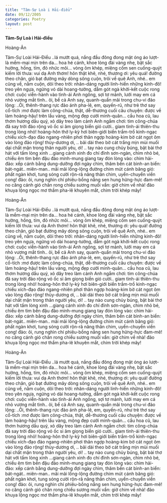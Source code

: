 ```yaml
---
title: "Tâm-Sự Loà i Hải-điểu"
date: 09/12/2005
categories: Poetry
layout: post
---
```


**Tâm-Sự Loà i Hải-điểu**

Hoàng-Ân

Tâm-Sự Loài Hải-Điểu
..lá mướt quá, nắng đầu đông đong mật óng
áo lượt-là mềm-mại mịn trên da...
hoa hé cánh, khoe lòng đài vàng nhẹ,
bật sắc hường, hồng, tím, đỏ nhức môi...
vòng ôm khép, miệng cốm sen cuống-quýt
kiếm lời thưa: vui dạ Anh thơm!
hôn thật khẽ, nhé, thương ơi: yêu quá!
đường theo chân, gió bạt đường mây
dòng sông cuộn, trôi về quê Anh, nhé..
em cũng về, nằm cuộn, dõi theo trời:
nhân-dáng người linh-hiển những kinh-đô!
treo yên ngựa, ngừng vó dài hoang-tưởng,
dẫm gót ngà khởi-kết cuộc rong chơi:
cuộc viễn-hành vào tình-ái Anh ngông,
sợi tơ mảnh, lưới may em cá nhỏ
vương mắt tình.. ôi, bể cả Anh say,
quanh-quẩn mãi trong chu-vi đảo lộng:
..Ôi, thênh-thang rực đảo ánh pha-lê,
em, quyến-rũ, như trẻ thơ say cổ-tích
:mơ được làm công-chúa, thật, dễ-thương
cuối câu chuyện: được về làm hoàng-hậu!
trên lầu vàng, mộng đẹp cưới minh-quân...
cầu hoa cũ, lau thơm hương dầu quý,
xỏ dây treo làm cảnh Anh ngắm chơi:
tim công-chúa đã say trời đảo rộng
vỏ ốc si âm giọng biển gió cười..
giam tình-ái thiên-thu trong lòng nhỏ!
hoàng-hôn thở ly-kỳ hơi biên-giới
biển trầm-trồ kinh-ngạc chiều xích-đạo
đảo ngang-nhiên phơi thân ngợp hoàng-kim
bờ cát ngọt ôm vào lòng đảo rộng!
thùy-dương ơi,
.. bãi dài theo bờ cát trắng
mịn mùi muối dại chất mặn trong thân
người yêu, ơi!
.. tay nào cung chủy búng,
bật bài thơ hát với tấm lòng xinh
...giang cánh xinh đo chí đỉnh sơn-ngàn,
chim nhỏ bé, chiều êm tìm bến đậu
đảo minh-mung giang tay đón lòng vào:
chim hải-đảo: xếp cánh bằng dung-dưỡng
đợi ngày chìm, thăm bến cát bình-an
biển: bát-ngát.. miên-man.. mãi mãi
lồng-lộng đường chim mút cánh băng
gió: phất ngàn khơi, tung sóng cười rộn-rã
nâng thân chim, uyển-chuyển viền cong!
đảo: ôi, rung nghìn chí phiêu-bồng
nắng sen hung hừng-hực đam-mê!
no căng cánh gió chân rong
chiều sương muối vẩn: giờ chim về nhà!
đảo khuya lộng ngọc mơ thầm
pha-lê khuyên mắt, chim trời khép mây!

Hoàng-Ân

Tâm-Sự Loài Hải-Điểu
..lá mướt quá, nắng đầu đông đong mật óng
áo lượt-là mềm-mại mịn trên da...
hoa hé cánh, khoe lòng đài vàng nhẹ,
bật sắc hường, hồng, tím, đỏ nhức môi...
vòng ôm khép, miệng cốm sen cuống-quýt
kiếm lời thưa: vui dạ Anh thơm!
hôn thật khẽ, nhé, thương ơi: yêu quá!
đường theo chân, gió bạt đường mây
dòng sông cuộn, trôi về quê Anh, nhé..
em cũng về, nằm cuộn, dõi theo trời:
nhân-dáng người linh-hiển những kinh-đô!
treo yên ngựa, ngừng vó dài hoang-tưởng,
dẫm gót ngà khởi-kết cuộc rong chơi:
cuộc viễn-hành vào tình-ái Anh ngông,
sợi tơ mảnh, lưới may em cá nhỏ
vương mắt tình.. ôi, bể cả Anh say,
quanh-quẩn mãi trong chu-vi đảo lộng:
..Ôi, thênh-thang rực đảo ánh pha-lê,
em, quyến-rũ, như trẻ thơ say cổ-tích
:mơ được làm công-chúa, thật, dễ-thương
cuối câu chuyện: được về làm hoàng-hậu!
trên lầu vàng, mộng đẹp cưới minh-quân...
cầu hoa cũ, lau thơm hương dầu quý,
xỏ dây treo làm cảnh Anh ngắm chơi:
tim công-chúa đã say trời đảo rộng
vỏ ốc si âm giọng biển gió cười..
giam tình-ái thiên-thu trong lòng nhỏ!
hoàng-hôn thở ly-kỳ hơi biên-giới
biển trầm-trồ kinh-ngạc chiều xích-đạo
đảo ngang-nhiên phơi thân ngợp hoàng-kim
bờ cát ngọt ôm vào lòng đảo rộng!
thùy-dương ơi,
.. bãi dài theo bờ cát trắng
mịn mùi muối dại chất mặn trong thân
người yêu, ơi!
.. tay nào cung chủy búng,
bật bài thơ hát với tấm lòng xinh
...giang cánh xinh đo chí đỉnh sơn-ngàn,
chim nhỏ bé, chiều êm tìm bến đậu
đảo minh-mung giang tay đón lòng vào:
chim hải-đảo: xếp cánh bằng dung-dưỡng
đợi ngày chìm, thăm bến cát bình-an
biển: bát-ngát.. miên-man.. mãi mãi
lồng-lộng đường chim mút cánh băng
gió: phất ngàn khơi, tung sóng cười rộn-rã
nâng thân chim, uyển-chuyển viền cong!
đảo: ôi, rung nghìn chí phiêu-bồng
nắng sen hung hừng-hực đam-mê!
no căng cánh gió chân rong
chiều sương muối vẩn: giờ chim về nhà!
đảo khuya lộng ngọc mơ thầm
pha-lê khuyên mắt, chim trời khép mây!

Hoàng-Ân

Tâm-Sự Loài Hải-Điểu
..lá mướt quá, nắng đầu đông đong mật óng
áo lượt-là mềm-mại mịn trên da...
hoa hé cánh, khoe lòng đài vàng nhẹ,
bật sắc hường, hồng, tím, đỏ nhức môi...
vòng ôm khép, miệng cốm sen cuống-quýt
kiếm lời thưa: vui dạ Anh thơm!
hôn thật khẽ, nhé, thương ơi: yêu quá!
đường theo chân, gió bạt đường mây
dòng sông cuộn, trôi về quê Anh, nhé..
em cũng về, nằm cuộn, dõi theo trời:
nhân-dáng người linh-hiển những kinh-đô!
treo yên ngựa, ngừng vó dài hoang-tưởng,
dẫm gót ngà khởi-kết cuộc rong chơi:
cuộc viễn-hành vào tình-ái Anh ngông,
sợi tơ mảnh, lưới may em cá nhỏ
vương mắt tình.. ôi, bể cả Anh say,
quanh-quẩn mãi trong chu-vi đảo lộng:
..Ôi, thênh-thang rực đảo ánh pha-lê,
em, quyến-rũ, như trẻ thơ say cổ-tích
:mơ được làm công-chúa, thật, dễ-thương
cuối câu chuyện: được về làm hoàng-hậu!
trên lầu vàng, mộng đẹp cưới minh-quân...
cầu hoa cũ, lau thơm hương dầu quý,
xỏ dây treo làm cảnh Anh ngắm chơi:
tim công-chúa đã say trời đảo rộng
vỏ ốc si âm giọng biển gió cười..
giam tình-ái thiên-thu trong lòng nhỏ!
hoàng-hôn thở ly-kỳ hơi biên-giới
biển trầm-trồ kinh-ngạc chiều xích-đạo
đảo ngang-nhiên phơi thân ngợp hoàng-kim
bờ cát ngọt ôm vào lòng đảo rộng!
thùy-dương ơi,
.. bãi dài theo bờ cát trắng
mịn mùi muối dại chất mặn trong thân
người yêu, ơi!
.. tay nào cung chủy búng,
bật bài thơ hát với tấm lòng xinh
...giang cánh xinh đo chí đỉnh sơn-ngàn,
chim nhỏ bé, chiều êm tìm bến đậu
đảo minh-mung giang tay đón lòng vào:
chim hải-đảo: xếp cánh bằng dung-dưỡng
đợi ngày chìm, thăm bến cát bình-an
biển: bát-ngát.. miên-man.. mãi mãi
lồng-lộng đường chim mút cánh băng
gió: phất ngàn khơi, tung sóng cười rộn-rã
nâng thân chim, uyển-chuyển viền cong!
đảo: ôi, rung nghìn chí phiêu-bồng
nắng sen hung hừng-hực đam-mê!
no căng cánh gió chân rong
chiều sương muối vẩn: giờ chim về nhà!
đảo khuya lộng ngọc mơ thầm
pha-lê khuyên mắt, chim trời khép mây!
